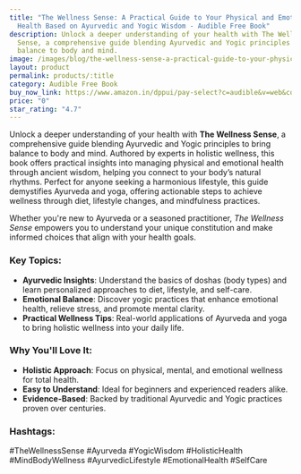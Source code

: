 ```yaml
---
title: "The Wellness Sense: A Practical Guide to Your Physical and Emotional
  Health Based on Ayurvedic and Yogic Wisdom - Audible Free Book"
description: Unlock a deeper understanding of your health with The Wellness
  Sense, a comprehensive guide blending Ayurvedic and Yogic principles to bring
  balance to body and mind.
image: /images/blog/the-wellness-sense-a-practical-guide-to-your-physical-and-emotional-health-based-on-ayurvedic-and-yogic-wisdom.jpg
layout: product
permalink: products/:title
category: Audible Free Book
buy_now_link: https://www.amazon.in/dppui/pay-select?c=audible&v=web&collectShippingAddress=true&actionCode=AINTM035091118001K&inAppBrowser=false&purchaseType=trial&HMAC2=hEfWXvd4a+0onP2RYLA97P2zA0RwtjWHKtZ1aCFpZuYRAAAAAGcfd3sAAAAC&MarketplaceID=AJO3FBRUE6J4S&membershipOnly=false&isHomestead=true&asin=B08KFQ1S9Y&addOnAsin=B0856Q26K3&borrowBundleUpsell=true&preferenceType=Audible&tag=m0150-21
price: "0"
star_rating: "4.7"
---
```


Unlock a deeper understanding of your health with **The Wellness Sense**, a comprehensive guide blending Ayurvedic and Yogic principles to bring balance to body and mind. Authored by experts in holistic wellness, this book offers practical insights into managing physical and emotional health through ancient wisdom, helping you connect to your body’s natural rhythms. Perfect for anyone seeking a harmonious lifestyle, this guide demystifies Ayurveda and yoga, offering actionable steps to achieve wellness through diet, lifestyle changes, and mindfulness practices.

Whether you're new to Ayurveda or a seasoned practitioner, *The Wellness Sense* empowers you to understand your unique constitution and make informed choices that align with your health goals.

### Key Topics:
- **Ayurvedic Insights**: Understand the basics of doshas (body types) and learn personalized approaches to diet, lifestyle, and self-care.
- **Emotional Balance**: Discover yogic practices that enhance emotional health, relieve stress, and promote mental clarity.
- **Practical Wellness Tips**: Real-world applications of Ayurveda and yoga to bring holistic wellness into your daily life.

### Why You'll Love It:
- **Holistic Approach**: Focus on physical, mental, and emotional wellness for total health.
- **Easy to Understand**: Ideal for beginners and experienced readers alike.
- **Evidence-Based**: Backed by traditional Ayurvedic and Yogic practices proven over centuries.

### Hashtags:
#TheWellnessSense #Ayurveda #YogicWisdom #HolisticHealth #MindBodyWellness #AyurvedicLifestyle #EmotionalHealth #SelfCare
